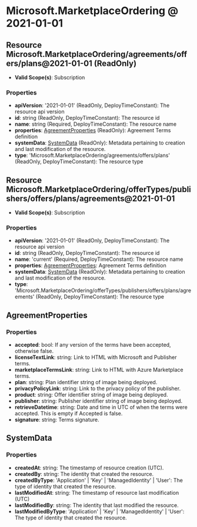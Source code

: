 # Microsoft.MarketplaceOrdering @ 2021-01-01

## Resource Microsoft.MarketplaceOrdering/agreements/offers/plans@2021-01-01 (ReadOnly)
* **Valid Scope(s)**: Subscription
### Properties
* **apiVersion**: '2021-01-01' (ReadOnly, DeployTimeConstant): The resource api version
* **id**: string (ReadOnly, DeployTimeConstant): The resource id
* **name**: string (Required, DeployTimeConstant): The resource name
* **properties**: [AgreementProperties](#agreementproperties) (ReadOnly): Agreement Terms definition
* **systemData**: [SystemData](#systemdata) (ReadOnly): Metadata pertaining to creation and last modification of the resource.
* **type**: 'Microsoft.MarketplaceOrdering/agreements/offers/plans' (ReadOnly, DeployTimeConstant): The resource type

## Resource Microsoft.MarketplaceOrdering/offerTypes/publishers/offers/plans/agreements@2021-01-01
* **Valid Scope(s)**: Subscription
### Properties
* **apiVersion**: '2021-01-01' (ReadOnly, DeployTimeConstant): The resource api version
* **id**: string (ReadOnly, DeployTimeConstant): The resource id
* **name**: 'current' (Required, DeployTimeConstant): The resource name
* **properties**: [AgreementProperties](#agreementproperties): Agreement Terms definition
* **systemData**: [SystemData](#systemdata) (ReadOnly): Metadata pertaining to creation and last modification of the resource.
* **type**: 'Microsoft.MarketplaceOrdering/offerTypes/publishers/offers/plans/agreements' (ReadOnly, DeployTimeConstant): The resource type

## AgreementProperties
### Properties
* **accepted**: bool: If any version of the terms have been accepted, otherwise false.
* **licenseTextLink**: string: Link to HTML with Microsoft and Publisher terms.
* **marketplaceTermsLink**: string: Link to HTML with Azure Marketplace terms.
* **plan**: string: Plan identifier string of image being deployed.
* **privacyPolicyLink**: string: Link to the privacy policy of the publisher.
* **product**: string: Offer identifier string of image being deployed.
* **publisher**: string: Publisher identifier string of image being deployed.
* **retrieveDatetime**: string: Date and time in UTC of when the terms were accepted. This is empty if Accepted is false.
* **signature**: string: Terms signature.

## SystemData
### Properties
* **createdAt**: string: The timestamp of resource creation (UTC).
* **createdBy**: string: The identity that created the resource.
* **createdByType**: 'Application' | 'Key' | 'ManagedIdentity' | 'User': The type of identity that created the resource.
* **lastModifiedAt**: string: The timestamp of resource last modification (UTC)
* **lastModifiedBy**: string: The identity that last modified the resource.
* **lastModifiedByType**: 'Application' | 'Key' | 'ManagedIdentity' | 'User': The type of identity that created the resource.

